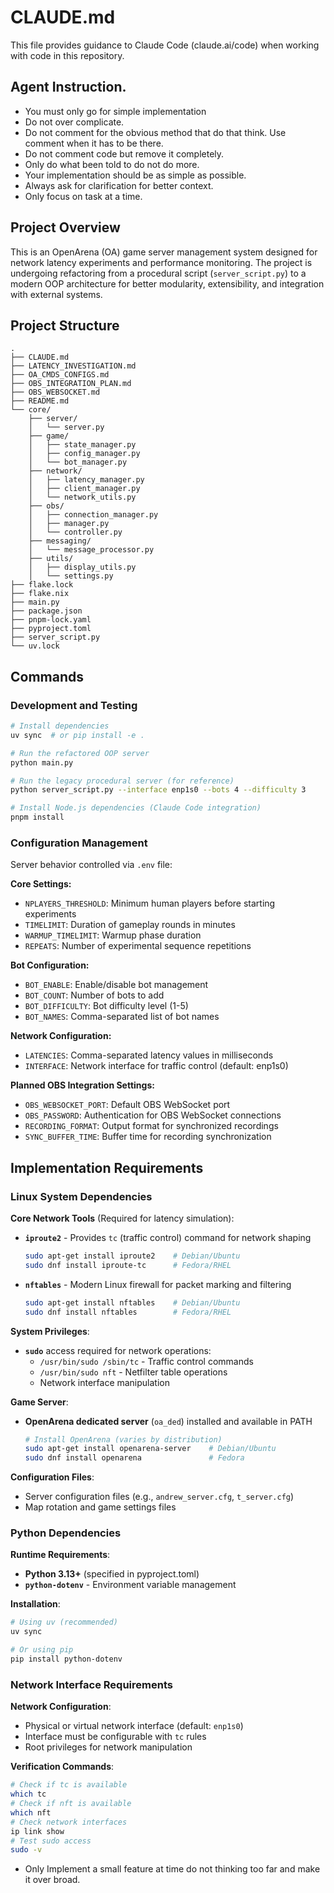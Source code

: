 # CLAUDE.md

This file provides guidance to Claude Code (claude.ai/code) when working with code in this repository.


## Agent Instruction.

- You must only go for simple implementation 
- Do not over complicate.
- Do not comment for the obvious method that do that think. Use comment when it has to be there.
- Do not comment code but remove it completely.
- Only do what been told to do not do more.
- Your implementation should be as simple as possible.
- Always ask for clarification for better context.
- Only focus on task at a time.

## Project Overview
This is an OpenArena (OA) game server management system designed for network latency experiments and performance monitoring. The project is undergoing refactoring from a procedural script (`server_script.py`) to a modern OOP architecture for better modularity, extensibility, and integration with external systems.

## Project Structure

```
.
├── CLAUDE.md
├── LATENCY_INVESTIGATION.md
├── OA_CMDS_CONFIGS.md
├── OBS_INTEGRATION_PLAN.md
├── OBS_WEBSOCKET.md
├── README.md
└── core/
    ├── server/
    │   └── server.py
    ├── game/
    │   ├── state_manager.py
    │   ├── config_manager.py
    │   └── bot_manager.py
    ├── network/
    │   ├── latency_manager.py
    │   ├── client_manager.py
    │   └── network_utils.py
    ├── obs/
    │   ├── connection_manager.py
    │   ├── manager.py
    │   └── controller.py
    ├── messaging/
    │   └── message_processor.py
    ├── utils/
    │   ├── display_utils.py
    │   └── settings.py
├── flake.lock
├── flake.nix
├── main.py
├── package.json
├── pnpm-lock.yaml
├── pyproject.toml
├── server_script.py
└── uv.lock
```
## Commands

### Development and Testing
```bash
# Install dependencies
uv sync  # or pip install -e .

# Run the refactored OOP server
python main.py

# Run the legacy procedural server (for reference)
python server_script.py --interface enp1s0 --bots 4 --difficulty 3

# Install Node.js dependencies (Claude Code integration)
pnpm install
```

### Configuration Management

Server behavior controlled via `.env` file:

**Core Settings:**
- `NPLAYERS_THRESHOLD`: Minimum human players before starting experiments
- `TIMELIMIT`: Duration of gameplay rounds in minutes  
- `WARMUP_TIMELIMIT`: Warmup phase duration
- `REPEATS`: Number of experimental sequence repetitions

**Bot Configuration:**
- `BOT_ENABLE`: Enable/disable bot management
- `BOT_COUNT`: Number of bots to add
- `BOT_DIFFICULTY`: Bot difficulty level (1-5)
- `BOT_NAMES`: Comma-separated list of bot names

**Network Configuration:**
- `LATENCIES`: Comma-separated latency values in milliseconds
- `INTERFACE`: Network interface for traffic control (default: enp1s0)

**Planned OBS Integration Settings:**
- `OBS_WEBSOCKET_PORT`: Default OBS WebSocket port
- `OBS_PASSWORD`: Authentication for OBS WebSocket connections
- `RECORDING_FORMAT`: Output format for synchronized recordings
- `SYNC_BUFFER_TIME`: Buffer time for recording synchronization

## Implementation Requirements

### Linux System Dependencies
**Core Network Tools** (Required for latency simulation):
- **`iproute2`** - Provides `tc` (traffic control) command for network shaping
  ```bash
  sudo apt-get install iproute2    # Debian/Ubuntu
  sudo dnf install iproute-tc      # Fedora/RHEL
  ```

- **`nftables`** - Modern Linux firewall for packet marking and filtering
  ```bash
  sudo apt-get install nftables    # Debian/Ubuntu  
  sudo dnf install nftables        # Fedora/RHEL
  ```

**System Privileges**:
- **`sudo`** access required for network operations:
  - `/usr/bin/sudo /sbin/tc` - Traffic control commands
  - `/usr/bin/sudo nft` - Netfilter table operations
  - Network interface manipulation

**Game Server**:
- **OpenArena dedicated server** (`oa_ded`) installed and available in PATH
  ```bash
  # Install OpenArena (varies by distribution)
  sudo apt-get install openarena-server    # Debian/Ubuntu
  sudo dnf install openarena               # Fedora
  ```

**Configuration Files**:
- Server configuration files (e.g., `andrew_server.cfg`, `t_server.cfg`)
- Map rotation and game settings files

### Python Dependencies
**Runtime Requirements**:
- **Python 3.13+** (specified in pyproject.toml)
- **`python-dotenv`** - Environment variable management

**Installation**:
```bash
# Using uv (recommended)
uv sync

# Or using pip
pip install python-dotenv
```

### Network Interface Requirements
**Network Configuration**:
- Physical or virtual network interface (default: `enp1s0`)
- Interface must be configurable with `tc` rules
- Root privileges for network manipulation

**Verification Commands**:
```bash
# Check if tc is available
which tc
# Check if nft is available  
which nft
# Check network interfaces
ip link show
# Test sudo access
sudo -v
```
- Only Implement a small feature at time do not thinking too far and make it over broad.